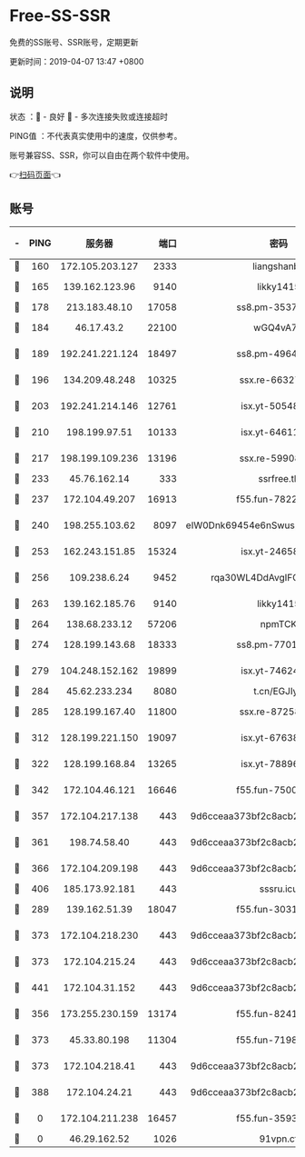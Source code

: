 # Free-SS-SSR

免费的SS账号、SSR账号，定期更新

更新时间：2019-04-07 13:47 +0800

## 说明

状态     ：🙂 - 良好 🙁 - 多次连接失败或连接超时

PING值   ：不代表真实使用中的速度，仅供参考。

账号兼容SS、SSR，你可以自由在两个软件中使用。

👉[扫码页面](https://liesauer.github.io/Free-SS-SSR/)👈

## 账号

|-|PING|服务器|端口|密码|加密方式|区域|
|:----:|:----:|:-----:|-----:|:----:|:----:|:----:|
|🙂|160|172.105.203.127|2333|liangshanbo|chacha20|JP|
|🙂|165|139.162.123.96|9140|likky1415|aes-256-cfb|JP|
|🙂|178|213.183.48.10|17058|ss8.pm-35372165|rc4-md5|RU|
|🙂|184|46.17.43.2|22100|wGQ4vA7D|aes-256-gcm|RU|
|🙂|189|192.241.221.124|18497|ss8.pm-49648678|aes-256-cfb|US|
|🙂|196|134.209.48.248|10325|ssx.re-66327199|aes-256-cfb|US|
|🙂|203|192.241.214.146|12761|isx.yt-50548426|aes-256-cfb|US|
|🙂|210|198.199.97.51|10133|isx.yt-64611548|aes-256-cfb|US|
|🙂|217|198.199.109.236|13196|ssx.re-59908217|aes-256-cfb|US|
|🙂|233|45.76.162.14|333|ssrfree.tk|rc4|SG|
|🙂|237|172.104.49.207|16913|f55.fun-78222028|aes-256-cfb|SG|
|🙂|240|198.255.103.62|8097|eIW0Dnk69454e6nSwuspv9DmS201tQ0D|aes-256-cfb|US|
|🙂|253|162.243.151.85|15324|isx.yt-24658995|aes-256-cfb|US|
|🙂|256|109.238.6.24|9452|rqa30WL4DdAvgIFG6Fs3znzTa|aes-256-cfb|FR|
|🙂|263|139.162.185.76|9140|likky1415|aes-256-cfb|DE|
|🙂|264|138.68.233.12|57206|npmTCK|rc4-md5|US|
|🙂|274|128.199.143.68|18333|ss8.pm-77013643|aes-256-cfb|SG|
|🙂|279|104.248.152.162|19899|isx.yt-74624394|aes-256-cfb|SG|
|🙂|284|45.62.233.234|8080|t.cn/EGJIyrl|rc4-md5|CA|
|🙂|285|128.199.167.40|11800|ssx.re-87258490|aes-256-cfb|SG|
|🙂|312|128.199.221.150|19097|isx.yt-67638887|aes-256-cfb|SG|
|🙂|322|128.199.168.84|13265|isx.yt-78896827|aes-256-cfb|SG|
|🙂|342|172.104.46.121|16646|f55.fun-75001802|aes-256-cfb|SG|
|🙂|357|172.104.217.138|443|9d6cceaa373bf2c8acb22e60b6a58be6|aes-256-cfb|US|
|🙂|361|198.74.58.40|443|9d6cceaa373bf2c8acb22e60b6a58be6|aes-256-cfb|US|
|🙂|366|172.104.209.198|443|9d6cceaa373bf2c8acb22e60b6a58be6|aes-256-cfb|US|
|🙂|406|185.173.92.181|443|sssru.icu|rc4-md5|RU|
|🙂|289|139.162.51.39|18047|f55.fun-30318909|aes-256-cfb|SG|
|🙂|373|172.104.218.230|443|9d6cceaa373bf2c8acb22e60b6a58be6|aes-256-cfb|US|
|🙂|373|172.104.215.24|443|9d6cceaa373bf2c8acb22e60b6a58be6|aes-256-cfb|US|
|🙂|441|172.104.31.152|443|9d6cceaa373bf2c8acb22e60b6a58be6|aes-256-cfb|US|
|🙁|356|173.255.230.159|13174|f55.fun-82418787|aes-256-cfb|US|
|🙁|373|45.33.80.198|11304|f55.fun-71989148|aes-256-cfb|US|
|🙁|373|172.104.218.41|443|9d6cceaa373bf2c8acb22e60b6a58be6|aes-256-cfb|US|
|🙁|388|172.104.24.21|443|9d6cceaa373bf2c8acb22e60b6a58be6|aes-256-cfb|US|
|🙁|0|172.104.211.238|16457|f55.fun-35934651|aes-256-cfb|US|
|🙁|0|46.29.162.52|1026|91vpn.cf|rc4-md5|RU|

